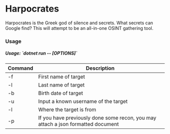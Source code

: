 # Harpocrates
Harpocrates is the Greek god of silence and secrets. What secrets can Google find? This will attempt to be an all-in-one OSINT gathering tool.

<h3> Usage </h3>
<h5> Usage: `dotnet run -- [OPTIONS]` </h5>

| Command | Description |
| --- | --- |
| -f | First name of target|
| -l | Last name of target|
| -b | Birth date of target |
| -u | Input a known username of the target |
| -l | Where the target is from |
| -p | If you have previously done some recon, you may attach a json formatted document | 
